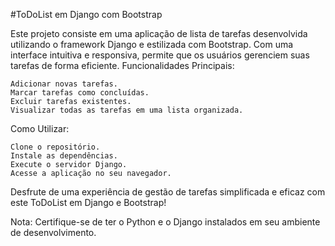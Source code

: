 #ToDoList em Django com Bootstrap

Este projeto consiste em uma aplicação de lista de tarefas desenvolvida utilizando o framework Django e estilizada com Bootstrap. Com uma interface intuitiva e responsiva, permite que os usuários gerenciem suas tarefas de forma eficiente.
Funcionalidades Principais:

    Adicionar novas tarefas.
    Marcar tarefas como concluídas.
    Excluir tarefas existentes.
    Visualizar todas as tarefas em uma lista organizada.

Como Utilizar:

    Clone o repositório.
    Instale as dependências.
    Execute o servidor Django.
    Acesse a aplicação no seu navegador.

Desfrute de uma experiência de gestão de tarefas simplificada e eficaz com este ToDoList em Django e Bootstrap!

Nota: Certifique-se de ter o Python e o Django instalados em seu ambiente de desenvolvimento.
